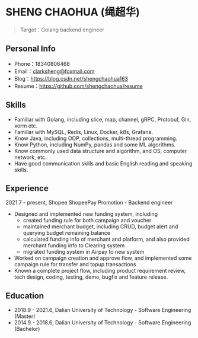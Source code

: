 # SHENG CHAOHUA (绳超华)
> Target：Golang backend engineer

## Personal Info
- Phone：18340806468
- Email：clarksheng@foxmail.com
- Blog：https://blog.csdn.net/shengchaohua163
- Resume：https://github.com/shengchaohua/resume

## Skills
- Familiar with Golang, including slice, map, channel, gRPC, Protobuf, Gin, xorm etc.
- Familiar with MySQL, Redis, Linux, Docker, k8s, Grafana.
- Know Java, including OOP, collections, multi-thread programming.
- Know Python, including NumPy, pandas and some ML algorithms.
- Know commonly used data structure and algorithm, and OS, computer network, etc.
- Have good communication skills and basic English reading and speaking skills.

## Experience
2021.7 - present, Shopee ShopeePay Promotion - Backend engineer
- Designed and implemented new funding system, including
  - created funding rule for both campaign and voucher
  - maintained merchant budget, including CRUD, budget alert and querying budget remaining balance
  - calculated funding info of merchant and platform, and also provided merchant funding info to Clearing system
  - migrated funding system in Airpay to new system
- Worked on campaign creation and approve flow, and implemented some campaign rule for transfer and topup transactions
- Known a complete project flow, including product requirement review, tech design, coding, testing, demo, bugfix and feature release.

## Education
- 2018.9 - 2021.6, Dalian University of Technology - Software Engineering (Master)
- 2014.9 - 2018.6, Dalian University of Technology - Software Engineering (Bachelor)